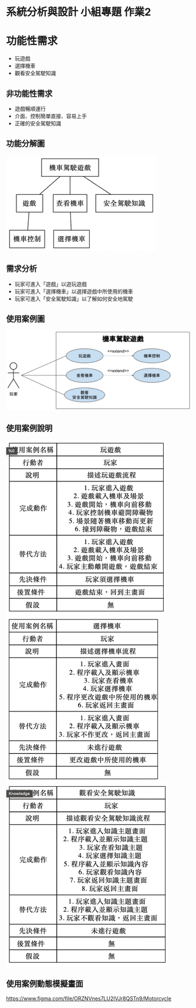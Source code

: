 # 系統分析與設計 小組專題 作業2

# 功能性需求
- 玩遊戲
- 選擇機車
- 觀看安全駕駛知識

## 非功能性需求
- 遊戲暢順運行
- 介面、控制簡單直接、容易上手
- 正確的安全駕駛知識

## 功能分解圖
![FDD](FDD.png)

## 需求分析
- 玩家可進入「遊戲」以遊玩遊戲
- 玩家可進入「選擇機車」以選擇遊戲中所使用的機車
- 玩家可進入「安全駕駛知識」以了解如何安全地駕駛

## 使用案例圖
![UCD](UCD.png)

## 使用案例說明
![UC1](UC1.png)
![UC2](UC2.png)
![UC3](UC3.png)

## 使用案例動態模擬畫面
https://www.figma.com/file/ORZNVnes7LU2IVJr8QSTn9/Motorcycle
